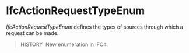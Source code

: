 # IfcActionRequestTypeEnum

_IfcActionRequestTypeEnum_ defines the types of sources through which a request can be made.

> HISTORY&nbsp; New enumeration in IFC4.
